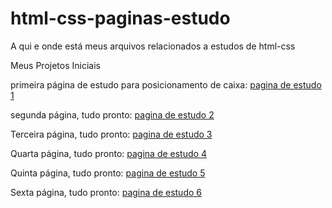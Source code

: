 # html-css-paginas-estudo
A qui e onde está meus arquivos relacionados a estudos de html-css

Meus Projetos Iniciais

primeira página de estudo para posicionamento de caixa:
<a href="https://jeffersontavares1.github.io/html-css-paginas-estudo/pagina0001/" target="_blank">pagina de estudo 1</a>

segunda página, tudo pronto:
<a href="https://jeffersontavares1.github.io/html-css-paginas-estudo/pagina0002/" target="_blank">pagina de estudo 2</a>

Terceira página, tudo pronto:
<a href="https://jeffersontavares1.github.io/html-css-paginas-estudo/pagina0003/python.html" target="_blank">pagina de estudo 3</a>

Quarta página, tudo pronto:
<a href="https://jeffersontavares1.github.io/html-css-paginas-estudo/pagina0004/" target="_blank">pagina de estudo 4</a>

Quinta página, tudo pronto:
<a href="https://jeffersontavares1.github.io/html-css-paginas-estudo/pagina0005/" target="_blank">pagina de estudo 5</a>

Sexta página, tudo pronto:
<a href="https://jeffersontavares1.github.io/html-css-paginas-estudo/pagina0006/" target="_blank">pagina de estudo 6</a>



